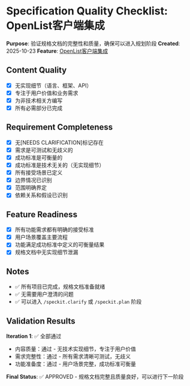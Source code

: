# Specification Quality Checklist: OpenList客户端集成

**Purpose**: 验证规格文档的完整性和质量，确保可以进入规划阶段
**Created**: 2025-10-23
**Feature**: [OpenList客户端集成](../spec.md)

## Content Quality

- [x] 无实现细节（语言、框架、API）
- [x] 专注于用户价值和业务需求
- [x] 为非技术相关方编写
- [x] 所有必需部分已完成

## Requirement Completeness

- [x] 无[NEEDS CLARIFICATION]标记存在
- [x] 需求是可测试和无歧义的
- [x] 成功标准是可衡量的
- [x] 成功标准是技术无关的（无实现细节）
- [x] 所有接受场景已定义
- [x] 边界情况已识别
- [x] 范围明确界定
- [x] 依赖关系和假设已识别

## Feature Readiness

- [x] 所有功能需求都有明确的接受标准
- [x] 用户场景覆盖主要流程
- [x] 功能满足成功标准中定义的可衡量结果
- [x] 规格文档中无实现细节泄漏

## Notes

- ✅ 所有项目已完成，规格文档准备就绪
- ✅ 无需要用户澄清的问题
- ✅ 可以进入 `/speckit.clarify` 或 `/speckit.plan` 阶段

## Validation Results

**Iteration 1**: ✅ 全部通过
- 内容质量：通过 - 无技术实现细节，专注于用户价值
- 需求完整性：通过 - 所有需求清晰可测试，无歧义
- 功能准备度：通过 - 用户场景完整，成功标准可衡量

**Final Status**: ✅ APPROVED - 规格文档完整且质量良好，可以进行下一阶段